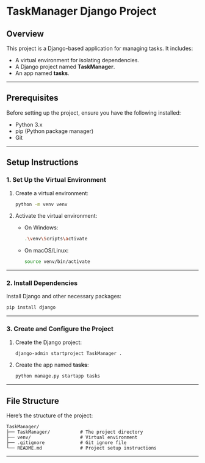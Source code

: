 # TaskManager Django Project

## Overview
This project is a Django-based application for managing tasks. It includes:
- A virtual environment for isolating dependencies.
- A Django project named **TaskManager**.
- An app named **tasks**.

---

## Prerequisites
Before setting up the project, ensure you have the following installed:
- Python 3.x
- pip (Python package manager)
- Git

---

## Setup Instructions


### 1. Set Up the Virtual Environment
1. Create a virtual environment:
   ```bash
   python -m venv venv
   ```

2. Activate the virtual environment:
   - On Windows:
     ```bash
     .\venv\Scripts\activate
     ```
   - On macOS/Linux:
     ```bash
     source venv/bin/activate
     ```

---

### 2. Install Dependencies
Install Django and other necessary packages:
```bash
pip install django
```

---

### 3. Create and Configure the Project
1. Create the Django project:
   ```bash
   django-admin startproject TaskManager .
   ```

2. Create the app named **tasks**:
   ```bash
   python manage.py startapp tasks
   ```

---

## File Structure
Here’s the structure of the project:
```
TaskManager/
├── TaskManager/           # The project directory
├── venv/                  # Virtual environment
├── .gitignore             # Git ignore file
└── README.md              # Project setup instructions
```

---
